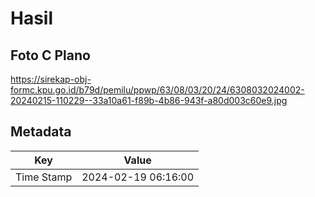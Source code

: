 # Hasil

## Foto C Plano

https://sirekap-obj-formc.kpu.go.id/b79d/pemilu/ppwp/63/08/03/20/24/6308032024002-20240215-110229--33a10a61-f89b-4b86-943f-a80d003c60e9.jpg


## Metadata

| Key        | Value               |
| ---------- | ------------------- |
| Time Stamp | 2024-02-19 06:16:00 |



